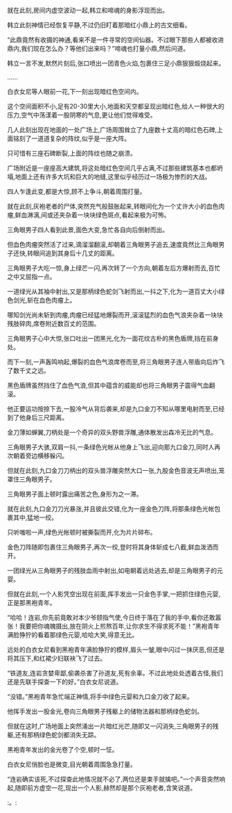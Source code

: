 
就在此刻,房间内虚空波动一起,韩立和啼魂的身影浮现而出。

韩立此刻神情已经恢复平静,不过仍旧盯着那暗红小鼎上的古文细看。

“此鼎竟然有收摄的神通,看来不是一件寻常的空间仙器。不过眼下那些人都被收进鼎内,我们现在怎么办？等他们出来吗？”啼魂也打量小鼎,然后问道。

韩立一言不发,默然片刻后,张口喷出一团青色火焰,包裹住三足小鼎狠狠煅烧起来。

……

白衣女尼等人眼前一花,下一刻出现暗红色空间内。

这个空间面积不小,足有20-30里大小,地面和天空都呈现出暗红色,给人一种很大的压力,空气中荡漾着一股阴寒的气息,更让他们觉得难受。

几人此刻出现在地面的一处广场上,广场周围耸立了九座数十丈高的暗红色石碑,上面铭刻了一道道复杂的阵纹,似乎是一座大阵。

只可惜有三座石碑断裂,上面的阵纹也随之崩溃。

广场附近是一座座高大建筑,将这处暗红色空间几乎占满,不过那些建筑基本也都坍塌,地面上还有许多大坑和巨大的地缝,这里似乎经历过一场极为惨烈的大战。

四人乍逢此变,都是大惊,顾不上争斗,朝着周围打量。

就在此刻,灰袍老者的尸体,突然充气般鼓胀起来,转眼间化为一个丈许大小的血色肉瘤,鲜血淋漓,间或还夹杂着一块块绿色斑点,看起来极为可怖。

三角眼男子四人看到此景,面色大变,急忙各自向后倒射而出。

但血色肉瘤突然活了过来,滴溜溜翻滚,却朝着三角眼男子追去,速度竟然比三角眼男子还快,转眼间追到其身后十几丈的距离。

三角眼男子大吃一惊,身上绿芒一闪,再次转了一个方向,朝着左后方爆射而去,百忙之中又屈指一点。

一道绿光从其袖中射出,又是那柄绿色蛇剑飞射而出,一抖之下,化为一道百丈大小绿色剑光,斩在血色肉瘤上。

哪知剑光尚未斩到肉瘤,肉瘤已经猛地爆裂而开,滚滚猛烈的血色气浪夹杂着一块块残肢碎肉,席卷附近数百丈的范围。

三角眼男子心中大惊,张口吐出一团黑光,化为一面花纹古朴的黑色盾牌,挡在前身处。

而下一刻,一声轰鸣响起,爆裂的血色气浪席卷而至,将三角眼男子连人带盾向后炸飞了数千丈之远。

黑色盾牌虽然挡住了血色气浪,但其中蕴含的威能却也将三角眼男子震得气血翻滚。

他正要运功按捺下去,一股冷气从背后袭来,却是九口金刀不知从哪里电射而至,已经到了他身后三尺距离。

金刀薄如蝉翼,刀柄处是一个奇异的双头野兽浮雕,通体散发出森冷无比的气息。

三角眼男子大骇,双肩一抖,一条绿色光帐从他身上飞出,迎向那九口金刀,同时人再次朝着旁边横移躲闪。

但就在此刻,九口金刀刀柄出的双头兽浮雕突然大口一张,九股金色音波无声喷出,笼罩住三角眼男子。

三角眼男子面上顿时露出痛苦之色,身形为之一滞。

就在此刻,九口金刀刀光暴涨,并且彼此交错,化为一座金色刀阵,将那条绿色光帐包裹其中,猛地一绞。

只听嗤啦一声,绿色光帐顿时被撕裂而开,化为片片碎布。

金色刀阵随即包裹住三角眼男子,再次一绞,登时将其身体斩成七八截,鲜血泼洒而开。

一团绿光从三角眼男子的残肢血雨中射出,如电朝着远处逃去,却是三角眼男子的元婴。

但就在此刻,一个人影凭空出现在前面,挥手发出一只金色手掌,一把抓住绿色元婴,正是那黑袍青年。

“哈哈！连岩,你先前竟敢对本少爷颐指气使,今日终于落在了我的手中,看你还敢嚣张！我要把你魂魄摄出,放在阴火上煎熬百年,让你求生不得求死不能！”黑袍青年满脸狰狞的看着那绿色元婴,哈哈大笑,得意无比。

远处的白衣女尼看到黑袍青年满脸狰狞的模样,眉头一皱,眼中闪过一抹厌恶,但还是将其压下,和红裙少妇联袂飞了过去。

“铁道友,连岩贪婪卑鄙,偷袭杀害了孙道友,死有余辜。不过此地处处透着古怪,我们还是先联手探查一下的好。”白衣女尼说道。

“没错。”黑袍青年急忙端正神情,将手中绿色元婴和九口金刀收了起来。

他挥手发出一股金光,卷向三角眼男子残躯上的储物法器和那柄绿色蛇剑。

但就在这时,广场地面上突然涌出一片暗红光芒,随即又一闪消失,三角眼男子的残躯,还有那柄绿色蛇剑都消失无踪。

黑袍青年发出的金光卷了个空,顿时一怔。

白衣女尼俏脸也是微变,目光朝着周围急急打量。

“连岩确实该死,不过探查此地情况就不必了,两位还是束手就擒吧。”一个声音突然响起,随即前方虚空一花,现出一个人影,赫然却是那个灰袍老者,含笑说道。

:。: